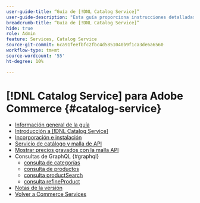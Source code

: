 ```yaml
---
user-guide-title: “Guía de [!DNL Catalog Service]”
user-guide-description: "Esta guía proporciona instrucciones detalladas para usar [!DNL Catalog Service] for Adobe Commerce."
breadcrumb-title: “Guía de [!DNL Catalog Service]”
hide: true
role: Admin
feature: Services, Catalog Service
source-git-commit: 6ca91feefbfc2fbc4d5851040b9f1ca3de6a6560
workflow-type: tm+mt
source-wordcount: '55'
ht-degree: 10%

---
```


# [!DNL Catalog Service] para Adobe Commerce {#catalog-service}

- [Información general de la guía](guide-overview.md)
- [Introducción a  [!DNL Catalog Service]](overview.md)
- [Incorporación e instalación](installation.md)
- [Servicio de catálogo y malla de API](mesh.md)
- [Mostrar precios gravados con la malla API](taxes.md)
- Consultas de GraphQL {#graphql}
   - [consulta de categorías](https://developer.adobe.com/commerce/services/graphql/catalog-service/categories/)
   - [consulta de productos](https://developer.adobe.com/commerce/services/graphql/catalog-service/products/)
   - [consulta productSearch](https://developer.adobe.com/commerce/services/graphql/live-search/product-search/)
   - [consulta refineProduct](https://developer.adobe.com/commerce/services/graphql/catalog-service/refine-product/)
- [Notas de la versión](release-notes.md)
- [Volver a Commerce Services](https://experienceleague.adobe.com/en/docs/commerce-merchant-services/user-guides/home)
